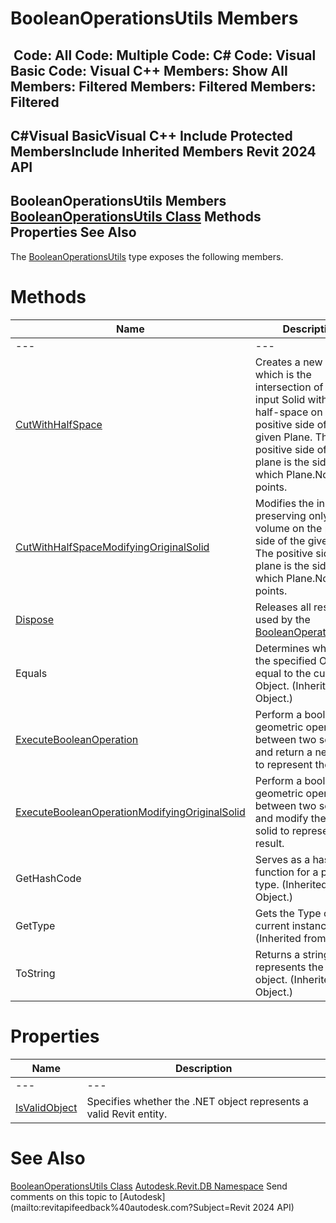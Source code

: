 # BooleanOperationsUtils Members

﻿
 Code: All Code: Multiple Code: C# Code: Visual Basic Code: Visual C++  Members: Show All Members: Filtered Members: Filtered Members: Filtered   
---  
C#Visual BasicVisual C++
Include Protected MembersInclude Inherited Members
Revit 2024 API  
---  
BooleanOperationsUtils Members  
[BooleanOperationsUtils Class](a7be98f3-9e8a-ee51-f46c-2479cb72c598.md "BooleanOperationsUtils Class") Methods Properties See Also  
---  
The [BooleanOperationsUtils](a7be98f3-9e8a-ee51-f46c-2479cb72c598.md "BooleanOperationsUtils Class") type exposes the following members.
# Methods
| Name | Description |
| --- | --- |
| --- | --- | --- |
| [CutWithHalfSpace](cbde1739-3680-4f2a-8215-a48fd08dcb5c.md "CutWithHalfSpace Method") | Creates a new Solid which is the intersection of the input Solid with the half-space on the positive side of the given Plane. The positive side of the plane is the side to which Plane.Normal points. |
| [CutWithHalfSpaceModifyingOriginalSolid](ba309158-59c7-465a-1d50-985cf74b3918.md "CutWithHalfSpaceModifyingOriginalSolid Method") | Modifies the input Solid preserving only the volume on the positive side of the given Plane. The positive side of the plane is the side to which Plane.Normal points. |
| [Dispose](6fa59aa5-9b3b-7e5d-338b-8dbbb8847e4a.md "Dispose Method") | Releases all resources used by the [BooleanOperationsUtils](a7be98f3-9e8a-ee51-f46c-2479cb72c598.md "BooleanOperationsUtils Class") |
| Equals | Determines whether the specified Object is equal to the current Object. (Inherited from Object.) |
| [ExecuteBooleanOperation](89cb7975-cc76-65ba-b996-bcb78d12161a.md "ExecuteBooleanOperation Method") | Perform a boolean geometric operation between two solids, and return a new solid to represent the result. |
| [ExecuteBooleanOperationModifyingOriginalSolid](17966565-84c8-9dc3-dc0d-62cb6c896624.md "ExecuteBooleanOperationModifyingOriginalSolid Method") | Perform a boolean geometric operation between two solids, and modify the original solid to represent the result. |
| GetHashCode | Serves as a hash function for a particular type.  (Inherited from Object.) |
| GetType | Gets the Type of the current instance. (Inherited from Object.) |
| ToString | Returns a string that represents the current object. (Inherited from Object.) |

# Properties
| Name | Description |
| --- | --- |
| --- | --- | --- |
| [IsValidObject](05329d00-f876-aec4-13d4-8c1d7aa88333.md "IsValidObject Property") | Specifies whether the .NET object represents a valid Revit entity. |

# See Also
[BooleanOperationsUtils Class](a7be98f3-9e8a-ee51-f46c-2479cb72c598.md "BooleanOperationsUtils Class")
[Autodesk.Revit.DB Namespace](87546ba7-461b-c646-cbb1-2cb8f5bff8b2.md "Autodesk.Revit.DB Namespace")
Send comments on this topic to [Autodesk](mailto:revitapifeedback%40autodesk.com?Subject=Revit 2024 API)